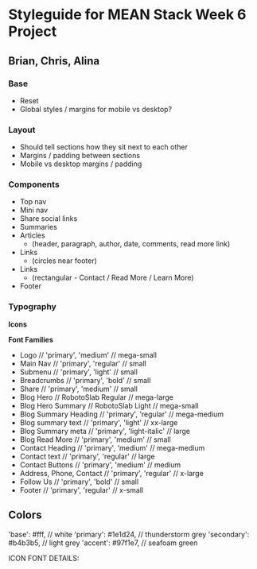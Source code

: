 # Styleguide for MEAN Stack Week 6 Project
## Brian, Chris, Alina


### Base
- Reset
- Global styles / margins for mobile vs desktop?

### Layout
- Should tell sections how they sit next to each other
- Margins / padding between sections
- Mobile vs desktop margins / padding


### Components
- Top nav
- Mini nav
- Share social links
- Summaries
- Articles
  - (header, paragraph, author, date, comments, read more link)
- Links
  - (circles near footer)
- Links
  - (rectangular - Contact / Read More / Learn More)
- Footer


### Typography
**Icons**

**Font Families**

- Logo // 'primary', 'medium' // mega-small
- Main Nav // 'primary', 'regular' // small
- Submenu // 'primary', 'light' // small
- Breadcrumbs // 'primary', 'bold' // small
- Share // 'primary', 'medium' // small
- Blog Hero // RobotoSlab Regular // mega-large
- Blog Hero Summary // RobotoSlab Light // mega-small
- Blog Summary Heading // 'primary', 'regular' // mega-medium
- Blog summary text // 'primary', 'light' // xx-large
- Blog Summary meta // 'primary', 'light-italic' // large
- Blog Read More // 'primary', 'medium' // small
- Contact Heading // 'primary', 'medium' // mega-medium
- Contact text // 'primary', 'regular' // large
- Contact Buttons // 'primary', 'medium' // medium
- Address, Phone, Contact // 'primary', 'regular' // x-large
- Follow Us // 'primary', 'bold' // small
- Footer // 'primary', 'regular' // x-small

## Colors

'base': #fff, // white
'primary': #1e1d24, // thunderstorm grey
'secondary': #b4b3b5, // light grey
'accent': #97f1e7, // seafoam green


ICON FONT DETAILS:

